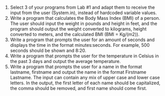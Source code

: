  1. Select 3 of your programs from Lab #1 and adapt them to receive the input from the user (System.in), instead of hardcoded variable values.
2. Write a program that calculates the Body Mass Index (BMI) of a person. The user should input the weight in pounds and height in feet, and the program should output the weight converted to kilograms, height converted to meters, and the calculated BMI (BMI = Kg/(m2)).
3. Write a program that prompts the user for an amount of seconds and displays the time in the format minutes:seconds. For example, 500 seconds should be shown and 8:20.
4. Write a program that prompts the user for the temperature in Celsius in the past 3 days and output the average temperature.
5. Write a program that prompts the user for a name in the format lastname, firstname and output the name in the format Firstname Lastname. The input can contain any mix of upper case and lower case letters. In the output, the first letter of each name should be capitalized, the comma should be removed, and first name should come first.
